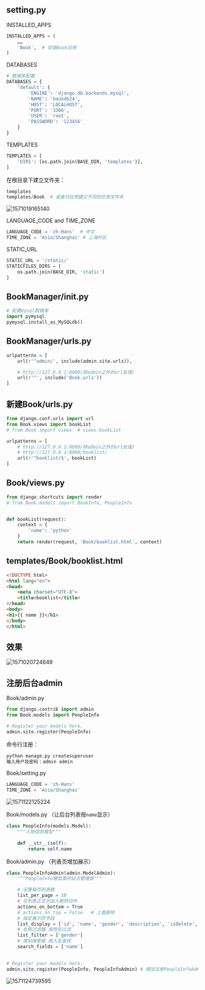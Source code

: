 



## setting.py

INSTALLED_APPS

```python
INSTALLED_APPS = (
    ……
    'Book',  # 安装Book应用
)
```

DATABASES

```python
# 数据库配置
DATABASES = {
    'default': {
        'ENGINE': 'django.db.backends.mysql',
        'NAME': 'bookdb24',
        'HOST': 'LOCALHOST',
        'PORT': '3306',
        'USER': 'root',
        'PASSWORD': '123456'
    }
}
```

TEMPLATES

```python
TEMPLATES = [
	'DIRS': [os.path.join(BASE_DIR, 'templates')],
]
```

在根目录下建立文件夹：

```python
templates
templates/Book  # 或者分应用建立不同的应用文件夹
```

![1571019165140](D:\Markdown\Python\Django\assets\1571019165140.png)

LANGUAGE_CODE and TIME_ZONE

```python
LANGUAGE_CODE = 'zh-Hans'  # 中文
TIME_ZONE = 'Asia/Shanghai' # 上海时区
```

STATIC_URL

```python
STATIC_URL = '/static/'
STATICFILES_DIRS = [
    os.path.join(BASE_DIR, 'static')
]
```





## BookManager/init.py

```python
# 配置mysql数据库
import pymysql
pymysql.install_as_MySQLdb()
```





## BookManager/urls.py

```python
urlpatterns = [
    url(r'^admin/', include(admin.site.urls)),

    # http://127.0.0.1:8000/除admin之外的url处理/
    url(r'^', include('Book.urls'))
]
```





## 新建Book/urls.py

```python
from django.conf.urls import url
from Book.views import bookList
# from Book import views  # views.bookList

urlpatterns = [
    # http://127.0.0.1:8000/除admin之外的url处理/
    # http://127.0.0.1:8000/booklist/
    url(r'^booklist/$', bookList)
]
```





## Book/views.py

```python
from django.shortcuts import render
# from Book.models import BookInfo, PeopleInfo


def bookList(request):
    context = {
        'name': 'python'
    }
    return render(request, 'Book/booklist.html', context)
```





## templates/Book/booklist.html

```html
<!DOCTYPE html>
<html lang="en">
<head>
    <meta charset="UTF-8">
    <title>booklist</title>
</head>
<body>
<h1>{{ name }}</h1>
</body>
</html>
```





## 效果

![1571020724649](D:\Markdown\Python\Django\assets\1571020724649.png)

## 注册后台admin

Book/admin.py

```python
from django.contrib import admin
from Book.models import PeopleInfo

# Register your models here.
admin.site.register(PeopleInfo)
```

命令行注册：

```python
python manage.py createsuperuser
输入用户及密码：admin admin
```

Book/setting.py

```python
LANGUAGE_CODE = 'zh-Hans'
TIME_ZONE = 'Asia/Shanghai'
```

![1571122125224](D:\Markdown\Python\Django\assets\1571122125224.png)

Book/models.py   （让后台列表按`name`显示）

```python
class PeopleInfo(models.Model):
    """人物信息模型"""
    
    def __str__(self):
        return self.name
```

Book/admin.py （列表页增加展示）

```python
class PeopleInfoAdmin(admin.ModelAdmin):
    """PeopleInfo模型类的站点管理类"""

    # 设置每页列表数
    list_per_page = 10
    # 在列表正文也加入删除动作
    actions_on_bottom = True
    # actions_on_top = False   # 上面删除
    # 指定展示的字段
    list_display = ['id', 'name', 'gender', 'description', 'isDelete', 'book', 'title']
    # 右侧过滤器 按性别过滤
    list_filter = ['gender']
    # 增加搜索框 按人名查找
    search_fields = ['name']
   

# Register your models here.
admin.site.register(PeopleInfo, PeopleInfoAdmin) # 增加注册PeopleInfoAdmin
```

![1571124739595](D:\Markdown\Python\Django\assets\1571124739595.png)

















